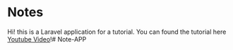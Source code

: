# Notes

Hi! this is a Laravel application for a tutorial.
You can found the tutorial here [Youtube Video](https://www.youtube.com/playlist?list=PLfAwBbHA3N6fXuchtByiXLUzWNfaXfodZ)!# Note-APP
